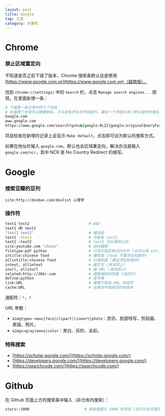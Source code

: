 ```yaml
---
layout: post
title: Google
tag: 工具
category: 计算机
---
```




# Chrome

### 禁止区域重定向

不知道是否之前下错了版本，Chrome 搜索条默认总是使用 [https://www.google.com.vn](https://www.google.com.vn)（越南版）。

找到 `chrome://settings/` 中的 `Search` 栏，点击 `Manage search engines...` 按钮，在里面新增一条：

```sh
# 下面是一条记录中的三个字段
# 前面两个字段可以随便取名，不与现有的名字冲突就行。最后一个字段只改了默认值中的域名，默认是用变量，现在写死了。
Google.com
www.google.com
https://www.google.com/search?q=%s&{google:RLZ}{google:originalQueryForSuggestion}{google:assistedQueryStats}{google:searchFieldtrialParameter}{google:iOSSearchLanguage}{google:searchClient}{google:sourceId}{google:instantExtendedEnabledParameter}{google:contextualSearchVersion}ie={inputEncoding}
```

将鼠标放在新增的记录上会显示 `Make default`，点击即可设为默认的搜索方式。

如果在地址栏输入 `google.com`，默认也会区域重定向，解决办法是输入 `google.com/ncr`，其中 NCR 是 No Country Redirect 的缩写。



# Google

### 搜索豆瓣的豆列

```
site:http://douban.com/doulist 心理学
```



### 操作符

```sh
text1 text2                           # AND
text1 OR text2
"text1 text2"                         # 搜词组
text1 -text2                          # 不能有 text2
text1 ~text2                          # text2 可以用同义词
site:youtube.com "china"              # 站内搜索
filetype:pdf python                   # 只显示指定格式的文件 (也可以用 ext:pdf)
intitle:chinese food                  # 搜标题 (food 不要求在标题中)
allintitle:chinese food               # 只搜标题 (都必须在标题中)
intext, allintext                     # 搜正文 (用法同上)
inurl, allinurl                       # 搜 URL (用法同上)
related:http://36kr.com               # 搜索相似的页面 (找同行)
define:python                         # 查字典
link:URL                              # 搜索引用该 URL 的网页
cache:URL                             # 在缓存中查网页的老版本
```

通配符：`*`，`?`

URL 参数：

* `&imgtype= news|face|clipart|lineart|photo`：资讯、脸部特写、剪贴画、素描、照片。
* `&imgc=gray|mono|color`：黑白、灰阶、全彩。




### 特殊搜索

* [https://scholar.google.com/](https://scholar.google.com/)
* [https://developers.google.com/](https://developers.google.com/)
* [https://searchcode.com/](https://searchcode.com/)




# Github

在 Github 页面上方的搜索条中输入（非仓库内搜索）：

```sh
stars:>1000                         # 喜爱度超过 1000 的项目 (还可以在页面右侧选择语言)
```



